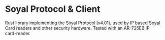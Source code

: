# Soyal Protocol & Client
Rust library implementing the Soyal Protocol (v4.01), used by IP based Soyal Card readers and other security hardware.
Tested with an AR-725EB IP card-reader.
